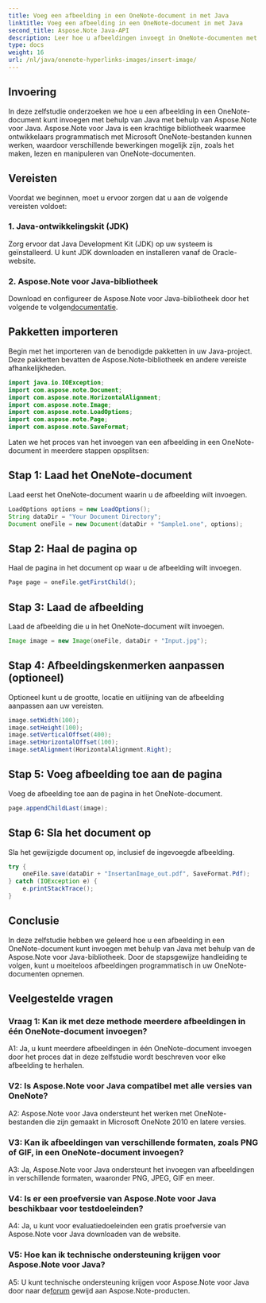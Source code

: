 ```yaml
---
title: Voeg een afbeelding in een OneNote-document in met Java
linktitle: Voeg een afbeelding in een OneNote-document in met Java
second_title: Aspose.Note Java-API
description: Leer hoe u afbeeldingen invoegt in OneNote-documenten met behulp van Java met de Aspose.Note voor Java-bibliotheek. Volg onze stapsgewijze handleiding voor een naadloze integratie.
type: docs
weight: 16
url: /nl/java/onenote-hyperlinks-images/insert-image/
---
```

## Invoering

In deze zelfstudie onderzoeken we hoe u een afbeelding in een OneNote-document kunt invoegen met behulp van Java met behulp van Aspose.Note voor Java. Aspose.Note voor Java is een krachtige bibliotheek waarmee ontwikkelaars programmatisch met Microsoft OneNote-bestanden kunnen werken, waardoor verschillende bewerkingen mogelijk zijn, zoals het maken, lezen en manipuleren van OneNote-documenten.

## Vereisten

Voordat we beginnen, moet u ervoor zorgen dat u aan de volgende vereisten voldoet:

### 1. Java-ontwikkelingskit (JDK)
Zorg ervoor dat Java Development Kit (JDK) op uw systeem is geïnstalleerd. U kunt JDK downloaden en installeren vanaf de Oracle-website.

### 2. Aspose.Note voor Java-bibliotheek
 Download en configureer de Aspose.Note voor Java-bibliotheek door het volgende te volgen[documentatie](https://reference.aspose.com/note/java/).

## Pakketten importeren

Begin met het importeren van de benodigde pakketten in uw Java-project. Deze pakketten bevatten de Aspose.Note-bibliotheek en andere vereiste afhankelijkheden.

```java
import java.io.IOException;
import com.aspose.note.Document;
import com.aspose.note.HorizontalAlignment;
import com.aspose.note.Image;
import com.aspose.note.LoadOptions;
import com.aspose.note.Page;
import com.aspose.note.SaveFormat;
```

Laten we het proces van het invoegen van een afbeelding in een OneNote-document in meerdere stappen opsplitsen:

## Stap 1: Laad het OneNote-document

Laad eerst het OneNote-document waarin u de afbeelding wilt invoegen.

```java
LoadOptions options = new LoadOptions();
String dataDir = "Your Document Directory";
Document oneFile = new Document(dataDir + "Sample1.one", options);
```

## Stap 2: Haal de pagina op

Haal de pagina in het document op waar u de afbeelding wilt invoegen.

```java
Page page = oneFile.getFirstChild();
```

## Stap 3: Laad de afbeelding

Laad de afbeelding die u in het OneNote-document wilt invoegen.

```java
Image image = new Image(oneFile, dataDir + "Input.jpg");
```

## Stap 4: Afbeeldingskenmerken aanpassen (optioneel)

Optioneel kunt u de grootte, locatie en uitlijning van de afbeelding aanpassen aan uw vereisten.

```java
image.setWidth(100);
image.setHeight(100);
image.setVerticalOffset(400);
image.setHorizontalOffset(100);
image.setAlignment(HorizontalAlignment.Right);
```

## Stap 5: Voeg afbeelding toe aan de pagina

Voeg de afbeelding toe aan de pagina in het OneNote-document.

```java
page.appendChildLast(image);
```

## Stap 6: Sla het document op

Sla het gewijzigde document op, inclusief de ingevoegde afbeelding.

```java
try {
    oneFile.save(dataDir + "InsertanImage_out.pdf", SaveFormat.Pdf);
} catch (IOException e) {
    e.printStackTrace();
}
```

## Conclusie

In deze zelfstudie hebben we geleerd hoe u een afbeelding in een OneNote-document kunt invoegen met behulp van Java met behulp van de Aspose.Note voor Java-bibliotheek. Door de stapsgewijze handleiding te volgen, kunt u moeiteloos afbeeldingen programmatisch in uw OneNote-documenten opnemen.

## Veelgestelde vragen

### Vraag 1: Kan ik met deze methode meerdere afbeeldingen in één OneNote-document invoegen?

A1: Ja, u kunt meerdere afbeeldingen in één OneNote-document invoegen door het proces dat in deze zelfstudie wordt beschreven voor elke afbeelding te herhalen.

### V2: Is Aspose.Note voor Java compatibel met alle versies van OneNote?

A2: Aspose.Note voor Java ondersteunt het werken met OneNote-bestanden die zijn gemaakt in Microsoft OneNote 2010 en latere versies.

### V3: Kan ik afbeeldingen van verschillende formaten, zoals PNG of GIF, in een OneNote-document invoegen?

A3: Ja, Aspose.Note voor Java ondersteunt het invoegen van afbeeldingen in verschillende formaten, waaronder PNG, JPEG, GIF en meer.

### V4: Is er een proefversie van Aspose.Note voor Java beschikbaar voor testdoeleinden?

A4: Ja, u kunt voor evaluatiedoeleinden een gratis proefversie van Aspose.Note voor Java downloaden van de website.

### V5: Hoe kan ik technische ondersteuning krijgen voor Aspose.Note voor Java?

 A5: U kunt technische ondersteuning krijgen voor Aspose.Note voor Java door naar de[forum](https://forum.aspose.com/c/note/28) gewijd aan Aspose.Note-producten.
